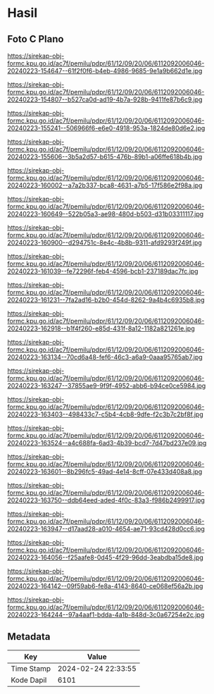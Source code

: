 # Hasil

## Foto C Plano

https://sirekap-obj-formc.kpu.go.id/ac7f/pemilu/pdpr/61/12/09/20/06/6112092006046-20240223-154647--61f2f0f6-b4eb-4986-9685-9e1a9b662d1e.jpg

https://sirekap-obj-formc.kpu.go.id/ac7f/pemilu/pdpr/61/12/09/20/06/6112092006046-20240223-154807--b527ca0d-ad19-4b7a-928b-9411fe87b6c9.jpg

https://sirekap-obj-formc.kpu.go.id/ac7f/pemilu/pdpr/61/12/09/20/06/6112092006046-20240223-155241--506966f6-e6e0-4918-953a-1824de80d6e2.jpg

https://sirekap-obj-formc.kpu.go.id/ac7f/pemilu/pdpr/61/12/09/20/06/6112092006046-20240223-155606--3b5a2d57-b615-476b-89b1-a06ffe618b4b.jpg

https://sirekap-obj-formc.kpu.go.id/ac7f/pemilu/pdpr/61/12/09/20/06/6112092006046-20240223-160002--a7a2b337-bca8-4631-a7b5-17f586e2f98a.jpg

https://sirekap-obj-formc.kpu.go.id/ac7f/pemilu/pdpr/61/12/09/20/06/6112092006046-20240223-160649--522b05a3-ae98-480d-b503-d31b03311117.jpg

https://sirekap-obj-formc.kpu.go.id/ac7f/pemilu/pdpr/61/12/09/20/06/6112092006046-20240223-160900--d294751c-8e4c-4b8b-9311-afd9293f249f.jpg

https://sirekap-obj-formc.kpu.go.id/ac7f/pemilu/pdpr/61/12/09/20/06/6112092006046-20240223-161039--fe72296f-feb4-4596-bcb1-237189dac7fc.jpg

https://sirekap-obj-formc.kpu.go.id/ac7f/pemilu/pdpr/61/12/09/20/06/6112092006046-20240223-161231--7fa2ad16-b2b0-454d-8262-9a4b4c6935b8.jpg

https://sirekap-obj-formc.kpu.go.id/ac7f/pemilu/pdpr/61/12/09/20/06/6112092006046-20240223-162918--b1f4f260-e85d-431f-8a12-1182a821261e.jpg

https://sirekap-obj-formc.kpu.go.id/ac7f/pemilu/pdpr/61/12/09/20/06/6112092006046-20240223-163134--70cd6a48-fef6-46c3-a6a9-0aaa95765ab7.jpg

https://sirekap-obj-formc.kpu.go.id/ac7f/pemilu/pdpr/61/12/09/20/06/6112092006046-20240223-163247--37855ae9-9f9f-4952-abb6-b94ce0ce5984.jpg

https://sirekap-obj-formc.kpu.go.id/ac7f/pemilu/pdpr/61/12/09/20/06/6112092006046-20240223-163403--498433c7-c5b4-4cb8-9dfe-f2c3b7c2bf8f.jpg

https://sirekap-obj-formc.kpu.go.id/ac7f/pemilu/pdpr/61/12/09/20/06/6112092006046-20240223-163524--a4c688fa-6ad3-4b39-bcd7-7d47bd237e09.jpg

https://sirekap-obj-formc.kpu.go.id/ac7f/pemilu/pdpr/61/12/09/20/06/6112092006046-20240223-163601--8b296fc5-49ad-4e14-8cff-07e433d408a8.jpg

https://sirekap-obj-formc.kpu.go.id/ac7f/pemilu/pdpr/61/12/09/20/06/6112092006046-20240223-163750--ddb64eed-aded-4f0c-83a3-f986b2499917.jpg

https://sirekap-obj-formc.kpu.go.id/ac7f/pemilu/pdpr/61/12/09/20/06/6112092006046-20240223-163947--d17aad28-a010-4654-ae71-93cd428d0cc6.jpg

https://sirekap-obj-formc.kpu.go.id/ac7f/pemilu/pdpr/61/12/09/20/06/6112092006046-20240223-164056--f25aafe8-0d45-4f29-96dd-3eabdba15de8.jpg

https://sirekap-obj-formc.kpu.go.id/ac7f/pemilu/pdpr/61/12/09/20/06/6112092006046-20240223-164142--09f59ab6-fe8a-4143-8640-ce068ef56a2b.jpg

https://sirekap-obj-formc.kpu.go.id/ac7f/pemilu/pdpr/61/12/09/20/06/6112092006046-20240223-164244--97a4aaf1-bdda-4a1b-848d-3c0a67254e2c.jpg


## Metadata

| Key        | Value               |
| ---------- | ------------------- |
| Time Stamp | 2024-02-24 22:33:55 |
| Kode Dapil | 6101                |



